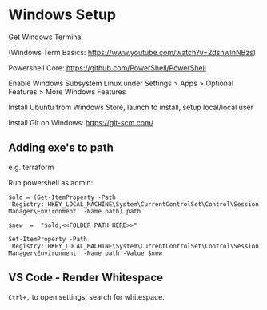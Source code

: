 # Windows Setup

Get Windows Terminal

(Windows Term Basics: https://www.youtube.com/watch?v=2dsnwlnNBzs)

Powershell Core: https://github.com/PowerShell/PowerShell

Enable Windows Subsystem Linux under Settings > Apps > Optional Features > More Windows Features

Install Ubuntu from Windows Store, launch to install, setup local/local user

Install Git on Windows: https://git-scm.com/

## Adding exe's to path

e.g. terraform

Run powershell as admin:

    $old = (Get-ItemProperty -Path 'Registry::HKEY_LOCAL_MACHINE\System\CurrentControlSet\Control\Session Manager\Environment' -Name path).path

    $new  =  "$old;<<FOLDER PATH HERE>>"

    Set-ItemProperty -Path 'Registry::HKEY_LOCAL_MACHINE\System\CurrentControlSet\Control\Session Manager\Environment' -Name path -Value $new

## VS Code - Render Whitespace

`Ctrl+,` to open settings, search for whitespace.

